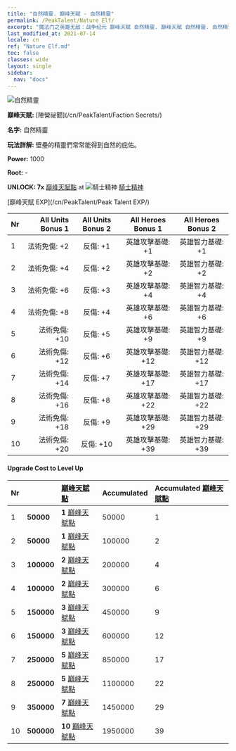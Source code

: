 ```yaml
---
title: "自然精靈. 巔峰天賦 - 自然精靈"
permalink: /PeakTalent/Nature Elf/
excerpt: "魔法门之英雄无敌：战争纪元 巔峰天賦 自然精靈. 巔峰天賦 自然精靈. 自然精靈"
last_modified_at: 2021-07-14
locale: cn
ref: "Nature Elf.md"
toc: false
classes: wide
layout: single
sidebar:
  nav: "docs"
---
```


  ![自然精靈](/images/pt/talent_3007.png)

  **巔峰天賦:** [陣營祕聞](/cn/PeakTalent/Faction Secrets/)

  **名字:** 自然精靈

  **玩法詳解:** 壁壘的精靈們常常能得到自然的庇佑。

  **Power:** 1000

  **Root:** -

  **UNLOCK: 7x** [巔峰天賦點](/cn/Items/con_934/) at ![騎士精神](/images/pt/talent_3006.png) [騎士精神](/cn/PeakTalent/Chivalry/)

  [巔峰天賦 EXP](/cn/PeakTalent/Peak Talent EXP/)

  | Nr | All Units Bonus 1 | All Units Bonus 2 | All Heroes Bonus 1 | All Heroes Bonus 2 |
  |:---|--------------:|:-------------:|:-------------:|:-------------:|
  | 1 | 法術免傷: +2 | 反傷: +1 | 英雄攻擊基礎: +1 | 英雄智力基礎: +1 |
  | 2 | 法術免傷: +4 | 反傷: +2 | 英雄攻擊基礎: +2 | 英雄智力基礎: +2 |
  | 3 | 法術免傷: +6 | 反傷: +3 | 英雄攻擊基礎: +4 | 英雄智力基礎: +4 |
  | 4 | 法術免傷: +8 | 反傷: +4 | 英雄攻擊基礎: +6 | 英雄智力基礎: +6 |
  | 5 | 法術免傷: +10 | 反傷: +5 | 英雄攻擊基礎: +9 | 英雄智力基礎: +9 |
  | 6 | 法術免傷: +12 | 反傷: +6 | 英雄攻擊基礎: +12 | 英雄智力基礎: +12 |
  | 7 | 法術免傷: +14 | 反傷: +7 | 英雄攻擊基礎: +17 | 英雄智力基礎: +17 |
  | 8 | 法術免傷: +16 | 反傷: +8 | 英雄攻擊基礎: +22 | 英雄智力基礎: +22 |
  | 9 | 法術免傷: +18 | 反傷: +9 | 英雄攻擊基礎: +29 | 英雄智力基礎: +29 |
  | 10 | 法術免傷: +20 | 反傷: +10 | 英雄攻擊基礎: +39 | 英雄智力基礎: +39 |


#### Upgrade Cost to Level Up

  | Nr | <i class="fas fa-coins"/> | [巔峰天賦點](/cn/Items/con_934/) | Accumulated <i class="fas fa-coins"/> | Accumulated [巔峰天賦點](/cn/Items/con_934/) |
  |:---|:--------------|:-------------|:-------------|:-------------|
  | 1 | **50000** | **1** [巔峰天賦點](/cn/Items/con_934/) | 50000 | 1 |
  | 2 | **50000** | **1** [巔峰天賦點](/cn/Items/con_934/) | 100000 | 2 |
  | 3 | **100000** | **2** [巔峰天賦點](/cn/Items/con_934/) | 200000 | 4 |
  | 4 | **100000** | **2** [巔峰天賦點](/cn/Items/con_934/) | 300000 | 6 |
  | 5 | **150000** | **3** [巔峰天賦點](/cn/Items/con_934/) | 450000 | 9 |
  | 6 | **150000** | **3** [巔峰天賦點](/cn/Items/con_934/) | 600000 | 12 |
  | 7 | **250000** | **5** [巔峰天賦點](/cn/Items/con_934/) | 850000 | 17 |
  | 8 | **250000** | **5** [巔峰天賦點](/cn/Items/con_934/) | 1100000 | 22 |
  | 9 | **350000** | **7** [巔峰天賦點](/cn/Items/con_934/) | 1450000 | 29 |
  | 10 | **500000** | **10** [巔峰天賦點](/cn/Items/con_934/) | 1950000 | 39 |
